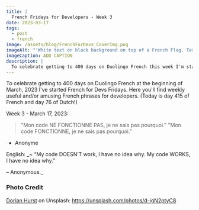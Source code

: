 ```yaml
---
title: |
  French Fridays for Developers - Week 3
date: 2023-03-17
tags:
  - post
  - french
image: /assets/blog/FrenchForDevs_CoverImg.png
imageAlt: "'White text on black background on top of a French Flag. Text says French for Devs! Funny and/or useful French quotes for developers. A New French for Devs Quote Every Friday! https://gingerkiwi.dev'"
imageCaption: ADD CAPTION
description: |
  To celebrate getting to 400 days on Duolingo French this week I'm starting French for Devs Fridays. Here you'll find  useful and/or amusing French phrases for developers. ~ Mon code NE FONCTIONNE PAS, je ne sais pas pourquoi. Mon code FONCTIONNE, je ne sais pas pourquoi. ~ Read the full post for the translation.
---
```


To celebrate getting to 400 days on Duolingo French at the beginning of March, 2023 I've started French for Devs Fridays. Here you'll find weekly useful and/or amusing French phrases for developers. (Today is day 415 of French and day 76 of Dutch!)

Week 3 - March 17, 2023:

>"Mon code NE FONCTIONNE PAS, je ne sais pas pourquoi." 
>"Mon code FONCTIONNE, je ne sais pas pourquoi."
- Anonyme

English:  _~ “My code DOESN’T work, I have no idea why. My code WORKS, I have no idea why.”

– Anonymous._

### Photo Credit

[Dorian Hurst](https://unsplash.com/@soyd) on Unsplash: https://unsplash.com/photos/d-igN2ptyC8